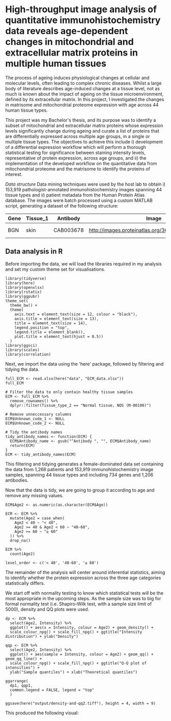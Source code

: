# High-throughput image analysis of quantitative immunohistochemistry data reveals age-dependent changes in mitochondrial and extracellular matrix proteins in multiple human tissues

The process of ageing induces physiological changes at cellular and molecular levels, often leading to complex chronic diseases. Whilst a large body of literature describes age-induced changes at a tissue level, not as much is known about the impact of ageing on the tissue microenvironment, defined by its extracellular matrix. In this project, I investigated the changes in matrisome and mitochondrial proteome expression with age across 44 human tissue types. 

This project was my Bachelor's thesis, and its purpose was to identify a subset of mitochondrial and extracellular matrix proteins whose expression levels significantly change during ageing and curate a list of proteins that are differentially expressed across multiple age groups, in a single or multiple tissue types. The objectives to achieve this include i) development of a differential expression workflow which will perform a thorough statistical testing for significance between staining intensity levels, representative of protein expression, across age groups, and ii) the implementation of the developed workflow on the quantitative data from mitochondrial proteome and the matrisome to identify the proteins of interest.

*Data structure*
Data mining techniques were used by the host lab to obtain i) 153,919 pathologist-annotated immunohistochemistry images spanning 44 tissue types and ii) patient metadata from the Human Protein Atlas database. The images were batch processed using a custom MATLAB script, generating a dataset of the following structure:

Gene | Tissue_1 | Antibody | Image | Sex | Age | Tissue_2 | Subject | Intensity | SD | Max | 75 | Median | 25 | Min | Quantity | Staining
--- | --- | --- | --- | --- | --- | --- | --- | --- | --- | --- | --- | --- | --- | --- | --- | ---
BGN | skin | CAB003678 | http://images.proteinatlas.org/3678/10249_B_6_8.jpg | F | 15 | Normal tissue | 2027 | 62.38 | 22.72 | 225 | 73 | 57 | 46 | 10 | 19.49 | 12.16

## Data analysis in R

Before importing the data, we will load the libraries required in my analysis and set my custom theme set for visualisations.

```
library(tidyverse)
library(here)
library(openxlsx)
library(rstatix)
library(ggpubr)
theme_set(
  theme_bw() +
  theme(
    axis.text = element_text(size = 12, colour = "black"),
    axis.title = element_text(size = 13),
    title = element_text(size = 14),
    legend.position = "top",
    legend.title = element_blank(),
    plot.title = element_text(hjust = 0.5))
  )
library(ggsci)
library(scales)
library(correlation)
```
Next, we import the data using the 'here' package, followed by filtering and tidying the data.

```
full_ECM <- read.xlsx(here("data", "ECM_data.xlsx"))
full_ECM

# Filter the data to only contain healthy tissue samples
ECM <- full_ECM %>%
  remove_rownames() %>%
  dplyr::filter(Tissue_type_2 == "Normal tissue, NOS (M-00100)")

# Remove unneccessary columns
ECM$Unknown_code_1 <- NULL
ECM$Unknown_code_2 <- NULL

# Tidy the antibody names
tidy_antibody_names <- function(ECM) {
  ECM$Antibody_name <- gsub("^Antibody ", "", ECM$Antibody_name)
  return(ECM)
}
ECM <- tidy_antibody_names(ECM)
```

This filtering and tidying generates a female-dominated data set containing the data from 1,268 patients and 153,919 immunohistochemistry image samples, spanning 44 tissue types and including 734 genes and 1,206 antibodies. 

Now that the data is tidy, we are going to group it according to age and remove any missing values. 

```
ECM$Age2 <- as.numeric(as.character(ECM$Age))

ECM <- ECM %>%
  mutate(Age2 = case_when(
    Age2 < 40 ~ "< 40", 
    Age2 >= 40 & Age2 < 60 ~ "40-60", 
    Age2 >= 60 ~ "≥ 60" 
  )) %>%
  drop_na()

ECM %>%
  count(Age2)

level_order <- c('< 40', '40-60', '≥ 60')
```
The remainder of the analysis will center around inferential statistics, aiming to identify whether the protein expression across the three age categories statistically differs. 

We start off with normality testing to know which statistical tests will be the most appropriate in the upcoming steps. As the sample size was to big for formal normality test (i.e. Shapiro-Wilk test, with a sample size limit of 5000), density and QQ plots were used. 

```
dp <- ECM %>%
  select(Age2, Intensity) %>%
  ggplot() + aes(x = Intensity, colour = Age2) + geom_density() + 
  scale_colour_npg() + scale_fill_npg() + ggtitle("Intensity distribution") + ylab("Density")

qqp <- ECM %>%
  select(Age2, Intensity) %>%
  ggplot() + aes(sample = Intensity, colour = Age2) + geom_qq() + geom_qq_line() + 
  scale_colour_npg() + scale_fill_npg() + ggtitle("Q-Q plot of intensities") + 
  ylab("Sample quantiles") + xlab("Theoretical quantiles")

ggarrange(
  dp1, qqp1,
  common.legend = FALSE, legend = "top"
  )

ggsave(here("output/density-and-qq2.tiff"), height = 4, width = 9)
```

This produced the following visual:


